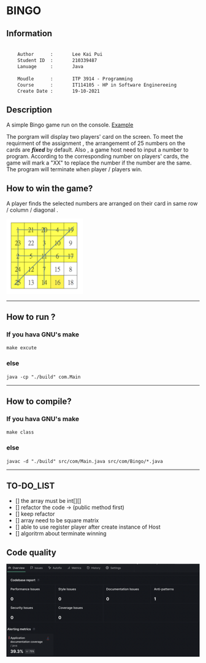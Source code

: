 # BINGO

## Information

``` 

    Author      :       Lee Kai Pui
    Student ID  :       210339487
    Lanuage     :       Java

    Moudle      :       ITP 3914 - Programming
    Course      :       IT114105 - HP in Software Enginereeing
    Create Date :       19-10-2021

```

## Description 

A simple Bingo game run on the console. [Example](https://www.youtube.com/watch?v=dQw4w9WgXcQ)

The porgram will display two players' card on the screen. To meet the requirment of the assignment , the arrangememt of 25 numbers on the cards are ***fixed*** by default. Also , a game host need to input a number to program. According to the corresponding number on players' cards, the game will mark a "XX" to replace the number if the number are the same. The program will terminate when player / players win.


## How to win the game?

A player finds the selected numbers are arranged on their card in same row / column / diagonal .

<img src="./photo/win_example.png" style="width:200px;"/>

***
## How to run ?

### If you hava GNU's make

```
make excute
```

### else

``` 
java -cp "./build" com.Main
```

***

## How to compile?

### If you hava GNU's make


```
make class
```

### else

```
javac -d "./build" src/com/Main.java src/com/Bingo/*.java 
```

***




## TO-DO_LIST

- [] the array must be int[][]
- [] refactor the code
    -> (public method first)
- [] keep refactor 
- [] array need to be square matrix
- [] able to use register player after create instance of Host
- [] algoritrm about terminate winning

## Code quality
![adf](./photo/code_analyze.png)
